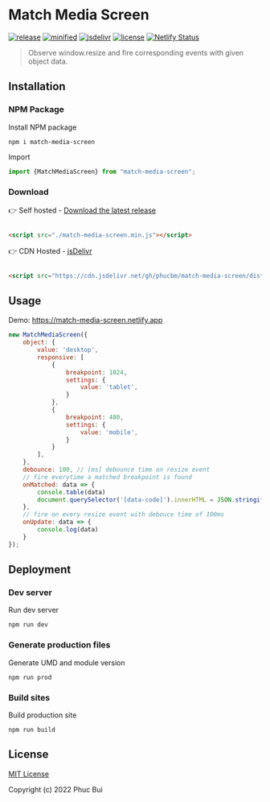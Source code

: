 # Match Media Screen

[![release](https://badgen.net/github/release/phucbm/match-media-screen/)](https://github.com/phucbm/match-media-screen/releases/latest)
[![minified](https://badgen.net/badge/minified/3KB/cyan)](https://www.jsdelivr.com/package/gh/phucbm/match-media-screen)
[![jsdelivr](https://data.jsdelivr.com/v1/package/gh/phucbm/match-media-screen/badge?style=rounded)](https://www.jsdelivr.com/package/gh/phucbm/match-media-screen)
[![license](https://badgen.net/github/license/phucbm/match-media-screen/)](https://github.com/phucbm/match-media-screen/blob/main/LICENSE)
[![Netlify Status](https://api.netlify.com/api/v1/badges/1cc036c8-c6d1-4404-adbd-52182abbdd78/deploy-status)](https://app.netlify.com/sites/match-media-screen/deploys)

> Observe window.resize and fire corresponding events with given object data.

## Installation

### NPM Package

Install NPM package

```shell
npm i match-media-screen
```

Import

```js
import {MatchMediaScreen} from "match-media-screen";
```

### Download

👉 Self hosted - [Download the latest release](https://github.com/phucbm/match-media-screen/releases/latest)

```html

<script src="./match-media-screen.min.js"></script>
```

👉 CDN Hosted - [jsDelivr](https://www.jsdelivr.com/package/gh/phucbm/match-media-screen)

```html

<script src="https://cdn.jsdelivr.net/gh/phucbm/match-media-screen/dist/match-media-screen.min.js"></script>
```

## Usage

Demo: https://match-media-screen.netlify.app

```js
new MatchMediaScreen({
    object: {
        value: 'desktop',
        responsive: [
            {
                breakpoint: 1024,
                settings: {
                    value: 'tablet',
                }
            },
            {
                breakpoint: 480,
                settings: {
                    value: 'mobile',
                }
            }
        ],
    },
    debounce: 100, // [ms] debounce time on resize event
    // fire everytime a matched breakpoint is found
    onMatched: data => {
        console.table(data)
        document.querySelector('[data-code]').innerHTML = JSON.stringify(data);
    },
    // fire on every resize event with debouce time of 100ms
    onUpdate: data => {
        console.log(data)
    }
});
```

## Deployment

### Dev server

Run dev server

```shell
npm run dev
```

### Generate production files

Generate UMD and module version

```shell
npm run prod
```

### Build sites

Build production site

```shell
npm run build
```

## License

[MIT License](https://github.com/phucbm/match-media-screen/blob/main/LICENSE)

Copyright (c) 2022 Phuc Bui